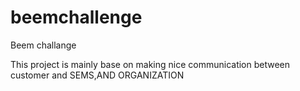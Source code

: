 # beemchallenge

Beem challange 

This project is mainly base on making nice communication between customer and SEMS,AND ORGANIZATION
